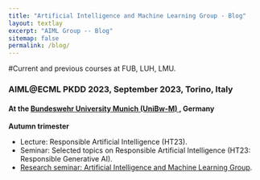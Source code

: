 ```yaml
---
title: "Artificial Intelligence and Machine Learning Group - Blog"
layout: textlay
excerpt: "AIML Group -- Blog"
sitemap: false
permalink: /blog/
---
```


#Current and previous courses at FUB, LUH, LMU.

### AIML@ECML PKDD 2023, September 2023, Torino, Italy

#### At the <a href ="https://www.unibw.de/home"> <b>Bundeswehr University Munich (UniBw-M)</b> </a>, Germany
<b> Autumn trimester </b>
- Lecture: Responsible Artificial Intelligence (HT23).
- Seminar: Selected topics on Responsible Artificial Intelligence (HT23: Responsible Generative AI).
- <a href = "/research-seminar"> Research seminar: Artificial Intelligence and Machine Learning Group</a>.

